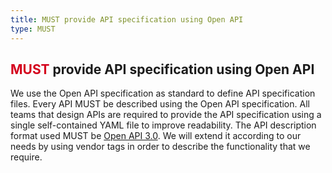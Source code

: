 ```yaml
---
title: MUST provide API specification using Open API
type: MUST
---
```


## <span style="color: #D4021D;">MUST</span> provide API specification using Open API

We use the Open API specification as standard to define API specification files.
Every API MUST be described using the Open API specification.
All teams that design APIs are required to provide the API specification using a single self-contained YAML file to improve readability.
The API description format used MUST be [Open API 3.0](https://github.com/OAI/OpenAPI-Specification/).
We will extend it according to our needs by using vendor tags in order to describe the functionality that we require.
